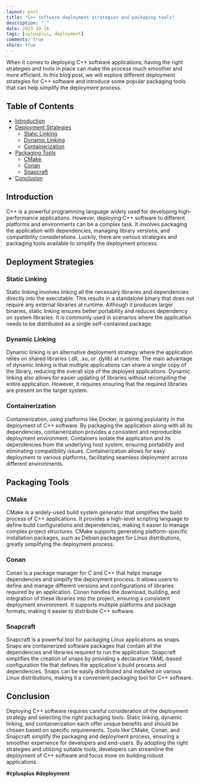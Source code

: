 ```yaml
---
layout: post
title: "C++ software deployment strategies and packaging tools"
description: " "
date: 2023-10-16
tags: [cplusplus, deployment]
comments: true
share: true
---
```


When it comes to deploying C++ software applications, having the right strategies and tools in place can make the process much smoother and more efficient. In this blog post, we will explore different deployment strategies for C++ software and introduce some popular packaging tools that can help simplify the deployment process.

## Table of Contents
- [Introduction](#introduction)
- [Deployment Strategies](#deployment-strategies)
  - [Static Linking](#static-linking)
  - [Dynamic Linking](#dynamic-linking)
  - [Containerization](#containerization)
- [Packaging Tools](#packaging-tools)
  - [CMake](#cmake)
  - [Conan](#conan)
  - [Snapcraft](#snapcraft)
- [Conclusion](#conclusion)

## Introduction
C++ is a powerful programming language widely used for developing high-performance applications. However, deploying C++ software to different platforms and environments can be a complex task. It involves packaging the application with dependencies, managing library versions, and compatibility considerations. Luckily, there are various strategies and packaging tools available to simplify the deployment process.

## Deployment Strategies

### Static Linking
Static linking involves linking all the necessary libraries and dependencies directly into the executable. This results in a standalone binary that does not require any external libraries at runtime. Although it produces larger binaries, static linking ensures better portability and reduces dependency on system libraries. It is commonly used in scenarios where the application needs to be distributed as a single self-contained package.

### Dynamic Linking
Dynamic linking is an alternative deployment strategy where the application relies on shared libraries (.dll, .so, or .dylib) at runtime. The main advantage of dynamic linking is that multiple applications can share a single copy of the library, reducing the overall size of the deployed applications. Dynamic linking also allows for easier updating of libraries without recompiling the entire application. However, it requires ensuring that the required libraries are present on the target system.

### Containerization
Containerization, using platforms like Docker, is gaining popularity in the deployment of C++ software. By packaging the application along with all its dependencies, containerization provides a consistent and reproducible deployment environment. Containers isolate the application and its dependencies from the underlying host system, ensuring portability and eliminating compatibility issues. Containerization allows for easy deployment to various platforms, facilitating seamless deployment across different environments.

## Packaging Tools

### CMake
CMake is a widely-used build system generator that simplifies the build process of C++ applications. It provides a high-level scripting language to define build configurations and dependencies, making it easier to manage complex project structures. CMake supports generating platform-specific installation packages, such as Debian packages for Linux distributions, greatly simplifying the deployment process.

### Conan
Conan is a package manager for C and C++ that helps manage dependencies and simplify the deployment process. It allows users to define and manage different versions and configurations of libraries required by an application. Conan handles the download, building, and integration of these libraries into the project, ensuring a consistent deployment environment. It supports multiple platforms and package formats, making it easier to distribute C++ software.

### Snapcraft
Snapcraft is a powerful tool for packaging Linux applications as snaps. Snaps are containerized software packages that contain all the dependencies and libraries required to run the application. Snapcraft simplifies the creation of snaps by providing a declarative YAML-based configuration file that defines the application's build process and dependencies. Snaps can be easily distributed and installed on various Linux distributions, making it a convenient packaging tool for C++ software.

## Conclusion
Deploying C++ software requires careful consideration of the deployment strategy and selecting the right packaging tools. Static linking, dynamic linking, and containerization each offer unique benefits and should be chosen based on specific requirements. Tools like CMake, Conan, and Snapcraft simplify the packaging and deployment process, ensuring a smoother experience for developers and end-users. By adopting the right strategies and utilizing suitable tools, developers can streamline the deployment of C++ software and focus more on building robust applications.

**#cplusplus #deployment**